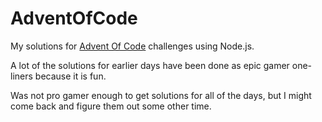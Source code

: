 # AdventOfCode
My solutions for [Advent Of Code](https://adventofcode.com) challenges using Node.js.

A lot of the solutions for earlier days have been done as epic gamer one-liners because it is fun.

Was not pro gamer enough to get solutions for all of the days, but I might come back and figure them out some other time.